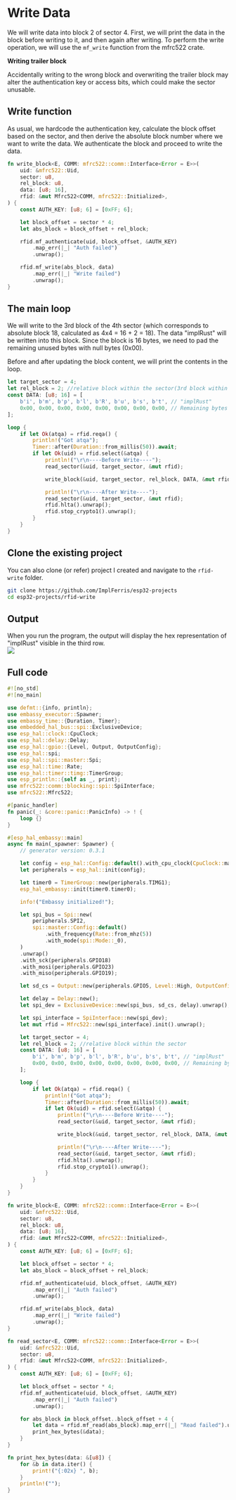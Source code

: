 # Write Data

We will write data into block 2 of sector 4. First, we will print the data in the block before writing to it, and then again after writing. To perform the write operation, we will use the `mf_write` function from the mfrc522 crate.

<div class="alert-box alert-box-danger">
    <span class="icon"><i class="fa fa-flash"></i></span>
    <div class="alert-content">
        <b class="alert-title">Writing trailer block</b>
        <p>Accidentally writing to the wrong block and overwriting the trailer block may alter the authentication key or access bits, which could make the sector unusable.</p>
    </div>
</div>


## Write function

As usual, we hardcode the authentication key, calculate the block offset based on the sector, and then derive the absolute block number where we want to write the data. We authenticate the block and proceed to write the data.

```rust
fn write_block<E, COMM: mfrc522::comm::Interface<Error = E>>(
    uid: &mfrc522::Uid,
    sector: u8,
    rel_block: u8,
    data: [u8; 16],
    rfid: &mut Mfrc522<COMM, mfrc522::Initialized>,
) {
    const AUTH_KEY: [u8; 6] = [0xFF; 6];

    let block_offset = sector * 4;
    let abs_block = block_offset + rel_block;

    rfid.mf_authenticate(uid, block_offset, &AUTH_KEY)
        .map_err(|_| "Auth failed")
        .unwrap();

    rfid.mf_write(abs_block, data)
        .map_err(|_| "Write failed")
        .unwrap();
}
```

## The main loop
We will write to the 3rd block of the 4th sector (which corresponds to absolute block 18, calculated as 4x4 = 16 + 2 = 18). The data "implRust" will be written into this block. Since the block is 16 bytes, we need to pad the remaining unused bytes with null bytes (0x00).

Before and after updating the block content, we will print the contents in the loop.

```rust
let target_sector = 4;
let rel_block = 2; //relative block within the sector(3rd block within the sector)
const DATA: [u8; 16] = [
    b'i', b'm', b'p', b'l', b'R', b'u', b's', b't', // "implRust"
    0x00, 0x00, 0x00, 0x00, 0x00, 0x00, 0x00, 0x00, // Remaining bytes as 0x00
];

loop {
    if let Ok(atqa) = rfid.reqa() {
        println!("Got atqa");
        Timer::after(Duration::from_millis(50)).await;
        if let Ok(uid) = rfid.select(&atqa) {
            println!("\r\n----Before Write----");
            read_sector(&uid, target_sector, &mut rfid);

            write_block(&uid, target_sector, rel_block, DATA, &mut rfid);

            println!("\r\n----After Write----");
            read_sector(&uid, target_sector, &mut rfid);
            rfid.hlta().unwrap();
            rfid.stop_crypto1().unwrap();
        }
    }
}
```

## Clone the existing project
You can also clone (or refer) project I created and navigate to the `rfid-write` folder.

```sh
git clone https://github.com/ImplFerris/esp32-projects
cd esp32-projects/rfid-write
```

## Output
When you run the program, the output will display the hex representation of "implRust" visible in the third row.
<img style="display: block; margin: auto;" src="./images/rfid-write.png"/>

## Full code
```rust
#![no_std]
#![no_main]

use defmt::{info, println};
use embassy_executor::Spawner;
use embassy_time::{Duration, Timer};
use embedded_hal_bus::spi::ExclusiveDevice;
use esp_hal::clock::CpuClock;
use esp_hal::delay::Delay;
use esp_hal::gpio::{Level, Output, OutputConfig};
use esp_hal::spi;
use esp_hal::spi::master::Spi;
use esp_hal::time::Rate;
use esp_hal::timer::timg::TimerGroup;
use esp_println::{self as _, print};
use mfrc522::comm::blocking::spi::SpiInterface;
use mfrc522::Mfrc522;

#[panic_handler]
fn panic(_: &core::panic::PanicInfo) -> ! {
    loop {}
}

#[esp_hal_embassy::main]
async fn main(_spawner: Spawner) {
    // generator version: 0.3.1

    let config = esp_hal::Config::default().with_cpu_clock(CpuClock::max());
    let peripherals = esp_hal::init(config);

    let timer0 = TimerGroup::new(peripherals.TIMG1);
    esp_hal_embassy::init(timer0.timer0);

    info!("Embassy initialized!");

    let spi_bus = Spi::new(
        peripherals.SPI2,
        spi::master::Config::default()
            .with_frequency(Rate::from_mhz(5))
            .with_mode(spi::Mode::_0),
    )
    .unwrap()
    .with_sck(peripherals.GPIO18)
    .with_mosi(peripherals.GPIO23)
    .with_miso(peripherals.GPIO19);

    let sd_cs = Output::new(peripherals.GPIO5, Level::High, OutputConfig::default());

    let delay = Delay::new();
    let spi_dev = ExclusiveDevice::new(spi_bus, sd_cs, delay).unwrap();

    let spi_interface = SpiInterface::new(spi_dev);
    let mut rfid = Mfrc522::new(spi_interface).init().unwrap();

    let target_sector = 4;
    let rel_block = 2; //relative block within the sector
    const DATA: [u8; 16] = [
        b'i', b'm', b'p', b'l', b'R', b'u', b's', b't', // "implRust"
        0x00, 0x00, 0x00, 0x00, 0x00, 0x00, 0x00, 0x00, // Remaining bytes as 0x00
    ];

    loop {
        if let Ok(atqa) = rfid.reqa() {
            println!("Got atqa");
            Timer::after(Duration::from_millis(50)).await;
            if let Ok(uid) = rfid.select(&atqa) {
                println!("\r\n----Before Write----");
                read_sector(&uid, target_sector, &mut rfid);

                write_block(&uid, target_sector, rel_block, DATA, &mut rfid);

                println!("\r\n----After Write----");
                read_sector(&uid, target_sector, &mut rfid);
                rfid.hlta().unwrap();
                rfid.stop_crypto1().unwrap();
            }
        }
    }
}

fn write_block<E, COMM: mfrc522::comm::Interface<Error = E>>(
    uid: &mfrc522::Uid,
    sector: u8,
    rel_block: u8,
    data: [u8; 16],
    rfid: &mut Mfrc522<COMM, mfrc522::Initialized>,
) {
    const AUTH_KEY: [u8; 6] = [0xFF; 6];

    let block_offset = sector * 4;
    let abs_block = block_offset + rel_block;

    rfid.mf_authenticate(uid, block_offset, &AUTH_KEY)
        .map_err(|_| "Auth failed")
        .unwrap();

    rfid.mf_write(abs_block, data)
        .map_err(|_| "Write failed")
        .unwrap();
}

fn read_sector<E, COMM: mfrc522::comm::Interface<Error = E>>(
    uid: &mfrc522::Uid,
    sector: u8,
    rfid: &mut Mfrc522<COMM, mfrc522::Initialized>,
) {
    const AUTH_KEY: [u8; 6] = [0xFF; 6];

    let block_offset = sector * 4;
    rfid.mf_authenticate(uid, block_offset, &AUTH_KEY)
        .map_err(|_| "Auth failed")
        .unwrap();

    for abs_block in block_offset..block_offset + 4 {
        let data = rfid.mf_read(abs_block).map_err(|_| "Read failed").unwrap();
        print_hex_bytes(&data);
    }
}

fn print_hex_bytes(data: &[u8]) {
    for &b in data.iter() {
        print!("{:02x} ", b);
    }
    println!("");
}
```
